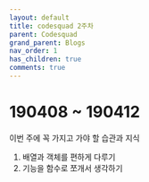```yaml
---
layout: default
title: codesquad 2주차
parent: Codesquad
grand_parent: Blogs
nav_order: 1
has_children: true
comments: true
---
```


# 190408 ~ 190412

이번 주에 꼭 가지고 가야 할 습관과 지식

1. 배열과 객체를 편하게 다루기
2. 기능을 함수로 쪼개서 생각하기

